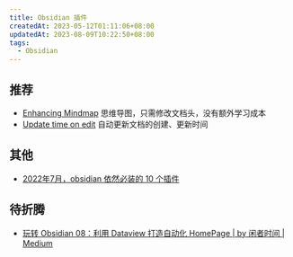 ```yaml
---
title: Obsidian 插件
createdAt: 2023-05-12T01:11:06+08:00
updatedAt: 2023-08-09T10:22:50+08:00
tags:
  - Obsidian
---
```


## 推荐

- [Enhancing Mindmap](https://github.com/MarkMindCkm/obsidian-enhancing-mindmap) 思维导图，只需修改文档头，没有额外学习成本
- [Update time on edit](obsidian://show-plugin?id=update-time-on-edit) 自动更新文档的创建、更新时间

## 其他

- [2022年7月，obsidian 依然必装的 10 个插件](https://garden.oldwinter.top/2022%E5%B9%B47%E6%9C%88obsidian-%E4%BE%9D%E7%84%B6%E5%BF%85%E8%A3%85%E7%9A%84-10-%E4%B8%AA%E6%8F%92%E4%BB%B6)

## 待折腾

- [玩转 Obsidian 08：利用 Dataview 打造自动化 HomePage | by 闲者时间 | Medium](https://xianzheshijian.medium.com/%E7%8E%A9%E8%BD%AC-obsidian-08-%E5%88%A9%E7%94%A8-dataview-%E6%89%93%E9%80%A0%E8%87%AA%E5%8A%A8%E5%8C%96-homepage-821ffaeb1348)
